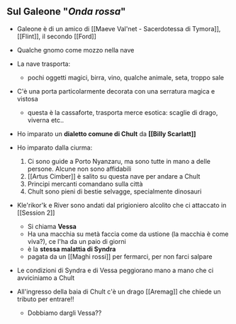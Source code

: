 ## Sul Galeone "_Onda rossa_"
- Galeone è di un amico di [[Maeve Val'net - Sacerdotessa di Tymora]], [[Flint]], il secondo [[Ford]]
- Qualche gnomo come mozzo nella nave
- La nave trasporta: 
	- pochi oggetti magici, birra, vino, qualche animale, seta, troppo sale
- C'è una porta particolarmente decorata con una serratura magica e vistosa
	- questa è la cassaforte, trasporta merce esotica: scaglie di drago, viverna etc..

- Ho imparato un **dialetto comune di Chult** da **[[Billy Scarlatt]]**
- Ho imparato dalla ciurma:
	1. Ci sono guide a Porto Nyanzaru, ma sono tutte in mano a delle persone. Alcune non sono affidabili
	2. [[Artus Cimber]] è salito su questa nave per andare a Chult
	3. Principi mercanti comandano sulla città
	4. Chult sono pieni di bestie selvagge, specialmente dinosauri


- Kle'rikor'k e River sono andati dal prigioniero alcolito che ci attaccato in [[Session 2]]
	- Si chiama **Vessa**
	- Ha una macchia su metà faccia come da ustione (la macchia è come viva?), ce l'ha da un paio di giorni
	- è la **stessa malattia di Syndra**
	- pagata da un [[Maghi rossi]] per fermarci, per non farci salpare
- Le condizioni di Syndra e di Vessa peggiorano mano a mano che ci avviciniamo a Chult

- All'ingresso della baia di Chult c'è un drago [[Aremag]] che chiede un tributo per entrare!!
	- Dobbiamo dargli Vessa??
